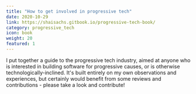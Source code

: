 ```yaml
---
title: "How to get involved in progressive tech"
date: 2020-10-29
link: https://shaisachs.gitbook.io/progressive-tech-book/ 
category: progressive_tech
icon: book
weight: 20
featured: 1
---
```


I put together a guide to the progressive tech industry, aimed at anyone who is interested in building software for progressive causes, or is otherwise technologically-inclined. It's built entirely on my own observations and experiences, but certainly would benefit from some reviews and contributions - please take a look and contribute!
